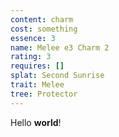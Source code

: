 ```yaml
---
content: charm
cost: something
essence: 3
name: Melee e3 Charm 2
rating: 3
requires: []
splat: Second Sunrise
trait: Melee
tree: Protector
---
```


Hello **world**!
